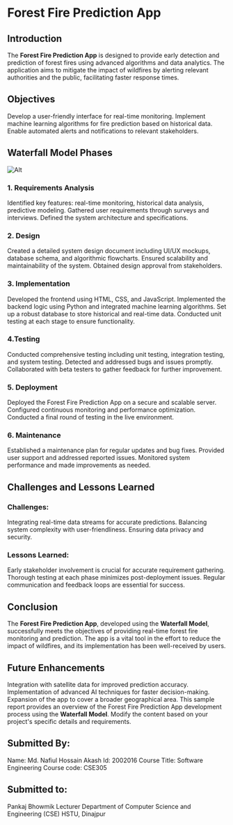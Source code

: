 # Forest Fire Prediction App

## Introduction
The **Forest Fire Prediction App** is designed to provide early detection and prediction of forest fires using advanced algorithms and data analytics. The application aims to mitigate the impact of wildfires by alerting relevant authorities and the public, facilitating faster response times.

## Objectives
Develop a user-friendly interface for real-time monitoring.
Implement machine learning algorithms for fire prediction based on historical data.
Enable automated alerts and notifications to relevant stakeholders.

## Waterfall Model Phases

![Alt](https://artoftesting.com/wp-content/uploads/2019/12/waterfall-model-featured.jpg)

### 1. Requirements Analysis
Identified key features: real-time monitoring, historical data analysis, predictive modeling.
Gathered user requirements through surveys and interviews.
Defined the system architecture and specifications.

### 2. Design
Created a detailed system design document including UI/UX mockups, database schema, and algorithmic flowcharts.
Ensured scalability and maintainability of the system.
Obtained design approval from stakeholders.

### 3. Implementation
Developed the frontend using HTML, CSS, and JavaScript.
Implemented the backend logic using Python and integrated machine learning algorithms.
Set up a robust database to store historical and real-time data.
Conducted unit testing at each stage to ensure functionality.

### 4.Testing
Conducted comprehensive testing including unit testing, integration testing, and system testing.
Detected and addressed bugs and issues promptly.
Collaborated with beta testers to gather feedback for further improvement.

### 5. Deployment
Deployed the Forest Fire Prediction App on a secure and scalable server.
Configured continuous monitoring and performance optimization.
Conducted a final round of testing in the live environment.

### 6. Maintenance
Established a maintenance plan for regular updates and bug fixes.
Provided user support and addressed reported issues.
Monitored system performance and made improvements as needed.

## Challenges and Lessons Learned

### Challenges:
Integrating real-time data streams for accurate predictions.
Balancing system complexity with user-friendliness.
Ensuring data privacy and security.

### Lessons Learned:
Early stakeholder involvement is crucial for accurate requirement gathering.
Thorough testing at each phase minimizes post-deployment issues.
Regular communication and feedback loops are essential for success.

## Conclusion
The **Forest Fire Prediction App**, developed using the **Waterfall Model**, successfully meets the objectives of providing real-time forest fire monitoring and prediction. The app is a vital tool in the effort to reduce the impact of wildfires, and its implementation has been well-received by users.

## Future Enhancements
Integration with satellite data for improved prediction accuracy.
Implementation of advanced AI techniques for faster decision-making.
Expansion of the app to cover a broader geographical area.
This sample report provides an overview of the Forest Fire Prediction App development process using the **Waterfall Model**. Modify the content based on your project's specific details and requirements.

## Submitted By:
Name: Md. Nafiul Hossain Akash
Id: 2002016
Course Title: Software Engineering
Course code: CSE305

## Submitted to:
Pankaj Bhowmik
Lecturer
Department of Computer Science and Engineering (CSE)
HSTU, Dinajpur
